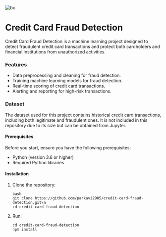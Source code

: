 ![bc](https://github.com/parkavi2905/Credit-Card-Fraud-Detection/assets/133233046/54c12dc2-7e1e-4942-a657-2fe19154d5e7)

# Credit Card Fraud Detection

Credit Card Fraud Detection is a machine learning project designed to detect fraudulent credit card transactions and protect both cardholders and financial institutions from unauthorized activities.

### Features

- Data preprocessing and cleaning for fraud detection.
- Training machine learning models for fraud detection.
- Real-time scoring of credit card transactions.
- Alerting and reporting for high-risk transactions.

### Dataset

The dataset used for this project contains historical credit card transactions, including both legitimate and fraudulent ones. It is not included in this repository due to its size but can be obtained from Jupyter. 

#### Prerequisites

Before you start, ensure you have the following prerequisites:

- Python (version 3.6 or higher)
- Required Python libraries 

#### Installation

1. Clone the repository:
   ```
   bash
   git clone https://github.com/parkavi2905/credit-card-fraud-detection.git\n
   cd credit-card-fraud-detection
   ```
2. Run:
   ```
   cd credit-card-fraud-detection
   npm install
   ```
